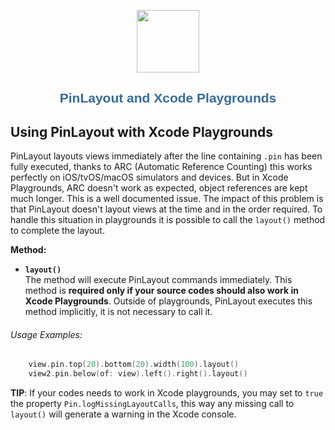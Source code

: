 <p align="center">
	<img src="pinlayout-logo-small.png" width=100/>
</p>

<h1 align="center" style="color: #376C9D; font-family: Arial Black, Gadget, sans-serif; font-size: 1.5em">PinLayout and Xcode Playgrounds</h1>

## Using PinLayout with Xcode Playgrounds <a name="playgrounds"></a>
PinLayout layouts views immediately after the line containing `.pin` has been fully executed, thanks to ARC (Automatic Reference Counting) this works perfectly on iOS/tvOS/macOS simulators and devices. But in Xcode Playgrounds, ARC doesn't work as expected, object references are kept much longer. This is a well documented issue. The impact of this problem is that PinLayout doesn't layout views at the time and in the order required. To handle this situation in playgrounds it is possible to call the `layout()` method to complete the layout.

**Method:**

* **`layout()`**  
The method will execute PinLayout commands immediately. This method is **required only if your source codes should also work in Xcode Playgrounds**. Outside of playgrounds, PinLayout executes this method implicitly, it is not necessary to call it. 

###### Usage Examples:

```swift
    view.pin.top(20).bottom(20).width(100).layout()
    view2.pin.below(of: view).left().right().layout()
```

**TIP**: If your codes needs to work in Xcode playgrounds, you may set to `true` the property `Pin.logMissingLayoutCalls`, this way any missing call to `layout()` will generate a warning in the Xcode console.
